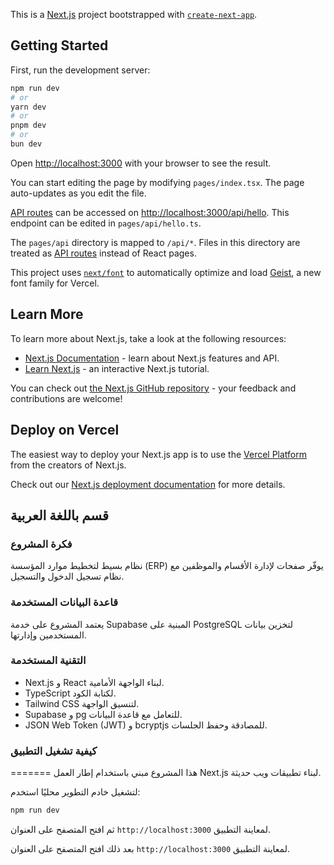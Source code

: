 This is a [Next.js](https://nextjs.org) project bootstrapped with [`create-next-app`](https://nextjs.org/docs/pages/api-reference/create-next-app).

## Getting Started

First, run the development server:

```bash
npm run dev
# or
yarn dev
# or
pnpm dev
# or
bun dev
```

Open [http://localhost:3000](http://localhost:3000) with your browser to see the result.

You can start editing the page by modifying `pages/index.tsx`. The page auto-updates as you edit the file.

[API routes](https://nextjs.org/docs/pages/building-your-application/routing/api-routes) can be accessed on [http://localhost:3000/api/hello](http://localhost:3000/api/hello). This endpoint can be edited in `pages/api/hello.ts`.

The `pages/api` directory is mapped to `/api/*`. Files in this directory are treated as [API routes](https://nextjs.org/docs/pages/building-your-application/routing/api-routes) instead of React pages.

This project uses [`next/font`](https://nextjs.org/docs/pages/building-your-application/optimizing/fonts) to automatically optimize and load [Geist](https://vercel.com/font), a new font family for Vercel.

## Learn More

To learn more about Next.js, take a look at the following resources:

- [Next.js Documentation](https://nextjs.org/docs) - learn about Next.js features and API.
- [Learn Next.js](https://nextjs.org/learn-pages-router) - an interactive Next.js tutorial.

You can check out [the Next.js GitHub repository](https://github.com/vercel/next.js) - your feedback and contributions are welcome!

## Deploy on Vercel

The easiest way to deploy your Next.js app is to use the [Vercel Platform](https://vercel.com/new?utm_medium=default-template&filter=next.js&utm_source=create-next-app&utm_campaign=create-next-app-readme) from the creators of Next.js.

Check out our [Next.js deployment documentation](https://nextjs.org/docs/pages/building-your-application/deploying) for more details.

## قسم باللغة العربية


### فكرة المشروع

نظام بسيط لتخطيط موارد المؤسسة (ERP) يوفّر صفحات لإدارة الأقسام والموظفين مع نظام تسجيل الدخول والتسجيل.

### قاعدة البيانات المستخدمة

يعتمد المشروع على خدمة Supabase المبنية على PostgreSQL لتخزين بيانات المستخدمين وإدارتها.

### التقنية المستخدمة

- Next.js و React لبناء الواجهة الأمامية.
- TypeScript لكتابة الكود.
- Tailwind CSS لتنسيق الواجهة.
- Supabase و pg للتعامل مع قاعدة البيانات.
- JSON Web Token ‏(JWT) و bcryptjs للمصادقة وحفظ الجلسات.

### كيفية تشغيل التطبيق

=======
هذا المشروع مبني باستخدام إطار العمل Next.js لبناء تطبيقات ويب حديثة.
 
لتشغيل خادم التطوير محليًا استخدم:

```bash
npm run dev
```


ثم افتح المتصفح على العنوان `http://localhost:3000` لمعاينة التطبيق.

بعد ذلك افتح المتصفح على العنوان `http://localhost:3000` لمعاينة التطبيق.

